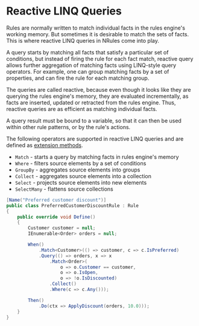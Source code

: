 # Reactive LINQ Queries

Rules are normally written to match individual facts in the rules engine's working memory. But sometimes it is desirable to match the sets of facts. This is where reactive LINQ queries in NRules come into play.

A query starts by matching all facts that satisfy a particular set of conditions, but instead of firing the rule for each fact match, reactive query allows further aggregation of matching facts using LINQ-style query operators.
For example, one can group matching facts by a set of properties, and can fire the rule for each matching group.

The queries are called reactive, because even though it looks like they are querying the rules engine's memory, they are evaluated incrementally, as facts are inserted, updated or retracted from the rules engine.
Thus, reactive queries are as efficient as matching individual facts.

A query result must be bound to a variable, so that it can then be used within other rule patterns, or by the rule's actions.

The following operators are supported in reactive LINQ queries and are defined as [extension methods](xref:NRules.Fluent.Dsl.QueryExtensions).

* `Match` - starts a query by matching facts in rules engine's memory
* `Where` - filters source elements by a set of conditions
* `GroupBy` - aggregates source elements into groups
* `Collect` - aggregates source elements into a collection
* `Select` - projects source elements into new elements
* `SelectMany` - flattens source collections

```c#
[Name("Preferred customer discount")]
public class PreferredCustomerDiscountRule : Rule
{
    public override void Define()
    {
        Customer customer = null;
        IEnumerable<Order> orders = null;

        When()
            .Match<Customer>(() => customer, c => c.IsPreferred)
            .Query(() => orders, x => x
                .Match<Order>(
                    o => o.Customer == customer,
                    o => o.IsOpen,
                    o => !o.IsDiscounted)
                .Collect()
                .Where(c => c.Any()));

        Then()
            .Do(ctx => ApplyDiscount(orders, 10.0)));
    }
}
```